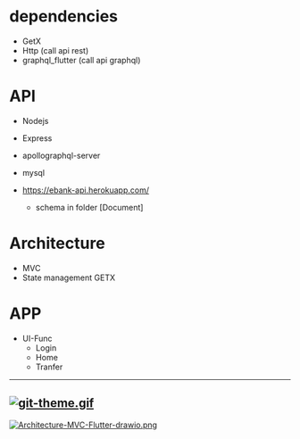 # dependencies
+ GetX
+ Http (call api rest)
+ graphql_flutter (call api graphql)
# API 
+ Nodejs
+ Express
+ apollographql-server
+ mysql

+ https://ebank-api.herokuapp.com/
  - schema in folder [Document] 
# Architecture
+  MVC
+  State management GETX

# APP
+ UI-Func
  - Login
  - Home
  - Tranfer
---
[![git-theme.gif](https://i.postimg.cc/BQXMDk9N/git-theme.gif)](https://postimg.cc/56WBWPtF)
---
[![Architecture-MVC-Flutter-drawio.png](https://i.postimg.cc/VLJP6K7P/Architecture-MVC-Flutter-drawio.png)](https://postimg.cc/KRhHpDS0)

